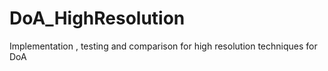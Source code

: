 # DoA_HighResolution
Implementation , testing and comparison for high resolution techniques for DoA
